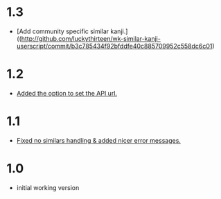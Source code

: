 # 1.3
* [Add community specific similar kanji.]((http://github.com/luckythirteen/wk-similar-kanji-userscript/commit/b3c785434f92bfddfe40c885709952c558dc6c01)

# 1.2
* [Added the option to set the API url.](http://github.com/luckythirteen/wk-similar-kanji-userscript/commit/b6cbb4018307d8e784ca9c7a92307195e0d45f0b)

# 1.1
* [Fixed no similars handling & added nicer error messages.](http://github.com/luckythirteen/wk-similar-kanji-userscript/commit/5defab3ee249377f50bed3a1eee6d6e1a8243434)

# 1.0

* initial working version

